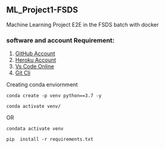 ## ML_Project1-FSDS
Machine Learning Project E2E in the FSDS batch with docker

### software and account Requirement:

1. [GitHub Account](https://github.com)
2. [Heroku Account](https://id.heroku.com/login)
3. [Vs Code Online](https://code.visualstudio.com/download)
4. [Git Cli](https://git-scm.com/downloads)


Creating conda enviornment
```
conda create -p venv python==3.7 -y
```
```
conda activate venv/
```
OR
```
condata activate venv
```
```
pip  install -r requirements.txt
```
